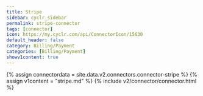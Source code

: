 ```yaml
---
title: Stripe
sidebar: cyclr_sidebar
permalink: stripe-connector
tags: [connector]
icon: https://my.cyclr.com/api/ConnectorIcon/15630
default_header: false
category: Billing/Payment
categories: [Billing/Payment]
showv1content: true
---
```

{% assign connectordata = site.data.v2.connectors.connector-stripe %}
{% assign v1content = "stripe.md" %}
{% include v2/connector/connector.html %}	
